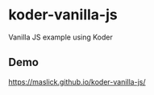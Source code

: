 # koder-vanilla-js
Vanilla JS example using Koder

## Demo
https://maslick.github.io/koder-vanilla-js/